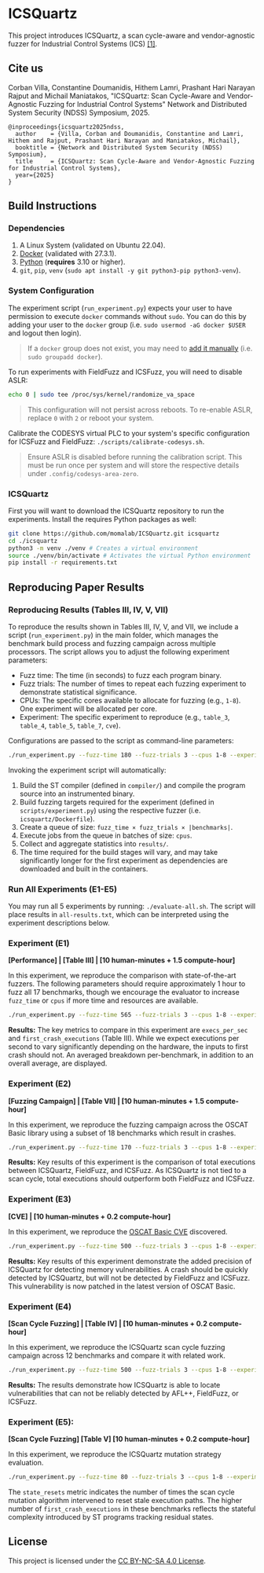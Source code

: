 # ICSQuartz

This project introduces ICSQuartz, a scan cycle-aware and vendor-agnostic fuzzer for Industrial Control Systems (ICS) [[1]](#cite-us).

## Cite us

Corban Villa, Constantine Doumanidis, Hithem Lamri, Prashant Hari Narayan Rajput and Michail Maniatakos, "ICSQuartz: Scan Cycle-Aware and Vendor-Agnostic Fuzzing for Industrial Control Systems" Network and Distributed System Security (NDSS) Symposium, 2025.

```
@inproceedings{icsquartz2025ndss,
  author    = {Villa, Corban and Doumanidis, Constantine and Lamri, Hithem and Rajput, Prashant Hari Narayan and Maniatakos, Michail},
  booktitle = {Network and Distributed System Security (NDSS) Symposium},
  title     = {ICSQuartz: Scan Cycle-Aware and Vendor-Agnostic Fuzzing for Industrial Control Systems},
  year={2025}
}
```

## Build Instructions

### Dependencies

1. A Linux System (validated on Ubuntu 22.04).
2. [Docker](https://docs.docker.com/engine/install/ubuntu/) (validated with 27.3.1).
3. [Python](https://github.com/pyenv/pyenv) (**requires** 3.10 or higher).
4. `git`, `pip`, `venv` (`sudo apt install -y git python3-pip python3-venv`).

### System Configuration

The experiment script (`run_experiment.py`) expects your user to have permission to execute `docker` commands without `sudo`. You can do this by adding your user to the `docker` group (i.e. `sudo usermod -aG docker $USER` and logout then login).
> 
> If a `docker` group does not exist, you may need to [add it manually](https://docs.docker.com/engine/install/linux-postinstall/) (i.e. `sudo groupadd docker`).
> 

To run experiments with FieldFuzz and ICSFuzz, you will need to disable ASLR:
```bash
echo 0 | sudo tee /proc/sys/kernel/randomize_va_space
```
> 
> This configuration will not persist across reboots. To re-enable ASLR, replace `0` with `2` or reboot your system.
> 

Calibrate the CODESYS virtual PLC to your system's specific configuration for ICSFuzz and FieldFuzz: `./scripts/calibrate-codesys.sh`.
>
> Ensure ASLR is disabled before running the calibration script. This must be run once per system and will store the respective details under `.config/codesys-area-zero`.
>

### ICSQuartz

First you will want to download the ICSQuartz repository to run the experiments. Install the requires Python packages as well:
```bash
git clone https://github.com/momalab/ICSQuartz.git icsquartz
cd ./icsquartz
python3 -m venv ./venv # Creates a virtual environment
source ./venv/bin/activate # Activates the virtual Python environment
pip install -r requirements.txt
```

## Reproducing Paper Results

### Reproducing Results (Tables III, IV, V, VII)
To reproduce the results shown in Tables III, IV, V, and VII, we include a script (`run_experiment.py`) in the main folder, which manages the benchmark build process and fuzzing campaign across multiple processors. The script allows you to adjust the following experiment parameters:

- Fuzz time: The time (in seconds) to fuzz each program binary.
- Fuzz trials: The number of times to repeat each fuzzing experiment to demonstrate statistical significance.
- CPUs: The specific cores available to allocate for fuzzing (e.g., `1-8`). One experiment will be allocated per core.
- Experiment: The specific experiment to reproduce (e.g., `table_3`, `table_4`, `table_5`, `table_7`, `cve`).

Configurations are passed to the script as command-line parameters:

```bash
./run_experiment.py --fuzz-time 180 --fuzz-trials 3 --cpus 1-8 --experiment table_3
```

Invoking the experiment script will automatically:

1. Build the ST compiler (defined in `compiler/`) and compile the program source into an instrumented binary.
2. Build fuzzing targets required for the experiment (defined in `scripts/experiment.py`) using the respective fuzzer (i.e. `icsquartz/Dockerfile`).
3. Create a queue of size: `fuzz_time × fuzz_trials × |benchmarks|`.
4. Execute jobs from the queue in batches of size: `cpus`.
5. Collect and aggregate statistics into `results/`.
6. The time required for the build stages will vary, and may take significantly longer for the first experiment as dependencies are downloaded and built in the containers.
​
### Run All Experiments (E1-E5)
You may run all 5 experiments by running: `./evaluate-all.sh`. The script will place results in `all-results.txt`, which can be interpreted using the experiment descriptions below.

### Experiment (E1)
**[Performance] | [Table III] | [10 human-minutes + 1.5 compute-hour]**

In this experiment, we reproduce the comparison with state-of-the-art fuzzers. The following parameters should require approximately 1 hour to fuzz all 17 benchmarks, though we encourage the evaluator to increase `fuzz_time` or `cpus` if more time and resources are available.

```bash
./run_experiment.py --fuzz-time 565 --fuzz-trials 3 --cpus 1-8 --experiment table_3
```
**Results:**
The key metrics to compare in this experiment are `execs_per_sec` and `first_crash_executions` (Table III). While we expect executions per second to vary significantly depending on the hardware, the inputs to first crash should not. An averaged breakdown per-benchmark, in addition to an overall average, are displayed.

### Experiment (E2)
**[Fuzzing Campaign] | [Table VII] | [10 human-minutes + 1.5 compute-hour]**

In this experiment, we reproduce the fuzzing campaign across the OSCAT Basic library using a subset of 18 benchmarks which result in crashes.

```bash
./run_experiment.py --fuzz-time 170 --fuzz-trials 3 --cpus 1-8 --experiment table_7
```

**Results:**
Key results of this experiment is the comparison of total executions between ICSQuartz, FieldFuzz, and ICSFuzz. As ICSQuartz is not tied to a scan cycle, total executions should outperform both FieldFuzz and ICSFuzz.

### Experiment (E3)
**[CVE] | [10 human-minutes + 0.2 compute-hour]**

In this experiment, we reproduce the [OSCAT Basic CVE](https://customers.codesys.com/index.php?eID=dumpFile&t=f&f=18601&token=27389a52e058d95ff70b17a2370fedf07e073034&download=) discovered.

```bash
./run_experiment.py --fuzz-time 500 --fuzz-trials 3 --cpus 1-8 --experiment cve
```

**Results:**
Key results of this experiment demonstrate the added precision of ICSQuartz for detecting memory vulnerabilities. A crash should be quickly detected by ICSQuartz, but will not be detected by FieldFuzz and ICSFuzz. This vulnerability is now patched in the latest version of OSCAT Basic.

### Experiment (E4)
**[Scan Cycle Fuzzing] | [Table IV] | [10 human-minutes + 0.2 compute-hour]**

In this experiment, we reproduce the ICSQuartz scan cycle fuzzing campaign across 12 benchmarks and compare it with related work.

```bash
./run_experiment.py --fuzz-time 500 --fuzz-trials 3 --cpus 1-8 --experiment table_4
```

**Results:**
The results demonstrate how ICSQuartz is able to locate vulnerabilities that can not be reliably detected by AFL++, FieldFuzz, or ICSFuzz.

### Experiment (E5): 
**[Scan Cycle Fuzzing] [Table V] [10 human-minutes + 0.2 compute-hour]**

In this experiment, we reproduce the ICSQuartz mutation strategy evaluation.

```bash
./run_experiment.py --fuzz-time 80 --fuzz-trials 3 --cpus 1-8 --experiment table_5
```

The `state_resets` metric indicates the number of times the scan cycle mutation algorithm intervened to reset stale execution paths. The higher number of `first_crash_executions` in these benchmarks reflects the stateful complexity introduced by ST programs tracking residual states.

## License

This project is licensed under the [CC BY-NC-SA 4.0 License](LICENSE).

